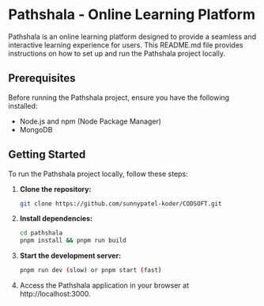 # Pathshala - Online Learning Platform

Pathshala is an online learning platform designed to provide a seamless and interactive learning experience for users. This README.md file provides instructions on how to set up and run the Pathshala project locally.

## Prerequisites

Before running the Pathshala project, ensure you have the following installed:

- Node.js and npm (Node Package Manager)
- MongoDB

## Getting Started

To run the Pathshala project locally, follow these steps:

1. **Clone the repository:**
   ```bash
   git clone https://github.com/sunnypatel-koder/CODSOFT.git

   ```
2. **Install dependencies:**

   ```bash
   cd pathshala
   pnpm install && pnpm run build

   ```

3. **Start the development server:**

   ```bash
   pnpm run dev (slow) or pnpm start (fast)

   ```

4. Access the Pathshala application in your browser at http://localhost:3000.
